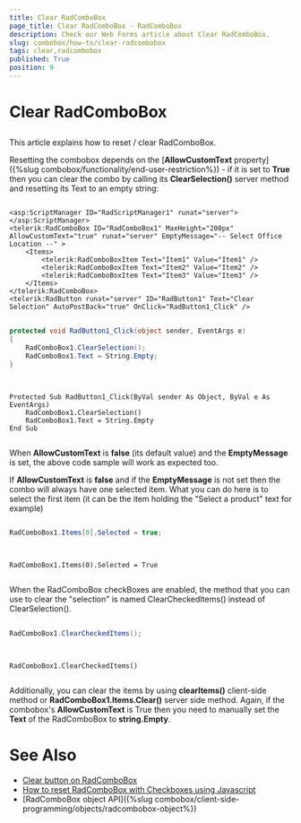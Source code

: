 ```yaml
---
title: Clear RadComboBox
page_title: Clear RadComboBox - RadComboBox
description: Check our Web Forms article about Clear RadComboBox.
slug: combobox/how-to/clear-radcombobox
tags: clear,radcombobox
published: True
position: 9
---
```


# Clear RadComboBox



## 

This article explains how to reset / clear RadComboBox.

Resetting the combobox depends on the [**AllowCustomText** property]({%slug combobox/functionality/end-user-restriction%}) - if it is set to **True** then you can clear the combo by calling its **ClearSelection()** server method and resetting its Text to an empty string:

````ASP.NET

<asp:ScriptManager ID="RadScriptManager1" runat="server"></asp:ScriptManager>
<telerik:RadComboBox ID="RadComboBox1" MaxHeight="200px" AllowCustomText="true" runat="server" EmptyMessage="-- Select Office Location --" >
    <Items>
        <telerik:RadComboBoxItem Text="Item1" Value="Item1" />
        <telerik:RadComboBoxItem Text="Item2" Value="Item2" />
        <telerik:RadComboBoxItem Text="Item3" Value="Item3" />
    </Items>
</telerik:RadComboBox>
<telerik:RadButton runat="server" ID="RadButton1" Text="Clear Selection" AutoPostBack="true" OnClick="RadButton1_Click" />

````

````C#
	     
protected void RadButton1_Click(object sender, EventArgs e)
{
    RadComboBox1.ClearSelection();
    RadComboBox1.Text = String.Empty;
}
				
````

````VB.NET
	     
Protected Sub RadButton1_Click(ByVal sender As Object, ByVal e As EventArgs)
    RadComboBox1.ClearSelection()
    RadComboBox1.Text = String.Empty
End Sub
				
````

When **AllowCustomText** is **false** (its default value) and the **EmptyMessage** is set, the above code sample will work as expected too.

If **AllowCustomText** is **false** and if the **EmptyMessage** is not set then the combo will always have one selected item. What you can do here is to select the first item (it can be the item holding the "Select a product" text for example)

````C#
	     
RadComboBox1.Items[0].Selected = true;
				
````


````VB.NET
	     
RadComboBox1.Items(0).Selected = True
				
````

When the RadComboBox checkBoxes are enabled, the method that you can use to clear the "selection" is named ClearCheckedItems() instead of ClearSelection().

````C#
	     
RadComboBox1.ClearCheckedItems();
				
````


````VB.NET
	     
RadComboBox1.ClearCheckedItems()
				
````


Additionally, you can clear the items by using **clearItems()** client-side method or **RadComboBox1.Items.Clear()** server side method. Again, if the combobox's **AllowCustomText** is True then you need to manually set the **Text** of the RadComboBox to **string.Empty**.

# See Also

 * [Clear button on RadComboBox](https://www.telerik.com/forums/clear-button-on-radcombbox#bNcNnq0fZ0GbMi2qUiEcgw)
 * [How to reset RadComboBox with Checkboxes using Javascript](https://www.telerik.com/forums/how-to-reset-radcombobox-with-checkboxes-using-javascript)
 * [RadComboBox object API]({%slug combobox/client-side-programming/objects/radcombobox-object%})
	

